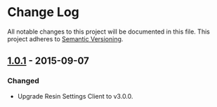 # Change Log

All notable changes to this project will be documented in this file.
This project adheres to [Semantic Versioning](http://semver.org/).

## [1.0.1] - 2015-09-07

### Changed

- Upgrade Resin Settings Client to v3.0.0.

[1.0.1]: https://github.com/resin-io/resin-settings-storage/compare/v1.0.0...v1.0.1
